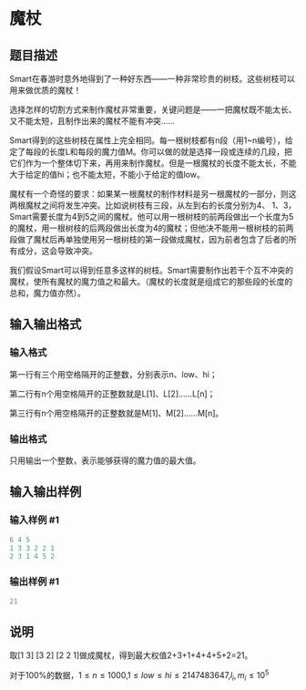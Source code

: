 # 魔杖

## 题目描述

Smart在春游时意外地得到了一种好东西——一种非常珍贵的树枝。这些树枝可以用来做优质的魔杖！

选择怎样的切割方式来制作魔杖非常重要，关键问题是——一把魔杖既不能太长、又不能太短，且制作出来的魔杖不能有冲突……

Smart得到的这些树枝在属性上完全相同。每一根树枝都有n段（用1~n编号），给定了每段的长度L和每段的魔力值M。你可以做的就是选择一段或连续的几段，把它们作为一个整体切下来，再用来制作魔杖。但是一根魔杖的长度不能太长，不能大于给定的值hi；也不能太短，不能小于给定的值low。

魔杖有一个奇怪的要求：如果某一根魔杖的制作材料是另一根魔杖的一部分，则这两根魔杖之间将发生冲突。比如说树枝有三段，从左到右的长度分别为4、 1、3，Smart需要长度为4到5之间的魔杖。他可以用一根树枝的前两段做出一个长度为5的魔杖，用一根树枝的后两段做出长度为4的魔杖；但他决不能用一根树枝的前两段做了魔杖后再单独使用另一根树枝的第一段做成魔杖，因为前者包含了后者的所有成分，这会导致冲突。

我们假设Smart可以得到任意多这样的树枝。Smart需要制作出若干个互不冲突的魔杖，使所有魔杖的魔力值之和最大。（魔杖的长度就是组成它的那些段的长度的总和，魔力值亦然）。

## 输入输出格式

### 输入格式

第一行有三个用空格隔开的正整数，分别表示n、low、hi；

第二行有n个用空格隔开的正整数就是L[1]、L[2]……L[n]；

第三行有n个用空格隔开的正整数就是M[1]、M[2]……M[n]。

### 输出格式

只用输出一个整数，表示能够获得的魔力值的最大值。

## 输入输出样例

### 输入样例 #1

```cpp
6 4 5
1 3 3 2 2 1
2 3 1 4 5 2
```


### 输出样例 #1

```cpp
21
```


## 说明

取[1 3] [3 2] [2 2 1]做成魔杖，得到最大权值2+3+1+4+4+5+2=21。

对于$100\%$的数据，$1\le n\le 1000$,$1\le low\le hi\le 2147483647$,$l_{i},m_{i}\le 10^5$

